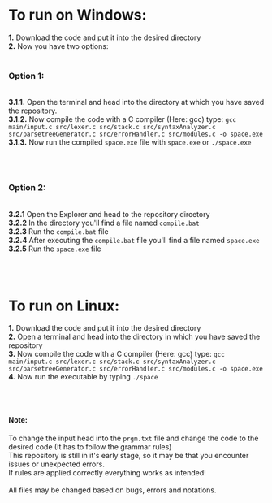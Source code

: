 <h1>To run on Windows:</h1>
<b>1.</b> Download the code and put it into the desired directory<br>
<b>2.</b> Now you have two options:<br><br>
<b><h3>Option 1:</h3></b><br>
<b>3.1.1.</b> Open the terminal and head into the directory at which you have saved the repository.<br>
<b>3.1.2.</b> Now compile the code with a C compiler (Here: gcc) type: <code>gcc main/input.c src/lexer.c src/stack.c src/syntaxAnalyzer.c src/parsetreeGenerator.c src/errorHandler.c src/modules.c -o space.exe</code><br>
<b>3.1.3.</b> Now run the compiled <code>space.exe</code> file with <code>space.exe</code> or <code>./space.exe</code>

<br><br>

<b><h3>Option 2:</h3></b><br>
<b>3.2.1</b> Open the Explorer and head to the repository dircetory<br>
<b>3.2.2</b> In the directory you'll find a file named <code>compile.bat</code><br>
<b>3.2.3</b> Run the <code>compile.bat</code> file<br>
<b>3.2.4</b> After executing the <code>compile.bat</code> file you'll find a file named <code>space.exe</code><br>
<b>3.2.5</b> Run the <code>space.exe</code> file

<br><br>

<h1>To run on Linux:</h1>
<b>1.</b> Download the code and put it into the desired directory<br>
<b>2.</b> Open a terminal and head into the directory in which you have saved the repository<br>
<b>3.</b> Now compile the code with a C compiler (Here: gcc) type: <code>gcc main/input.c src/lexer.c src/stack.c src/syntaxAnalyzer.c src/parsetreeGenerator.c src/errorHandler.c src/modules.c -o space.exe</code><br>
<b>4.</b> Now run the executable by typing <code>./space</code>

<br><br>

<h4>Note:</h4>
To change the input head into the <code>prgm.txt</code> file and change the code to the desired code (It has to follow the grammar rules)<br>
This repository is still in it's early stage, so it may be that you encounter issues or unexpected errors.<br>
If rules are applied correctly everything works as intended!<br><br>
All files may be changed based on bugs, errors and notations.
